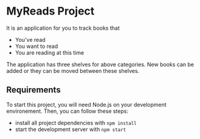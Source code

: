 # MyReads Project

It is an application for you to track books that

* You've read
* You want to read
* You are reading at this time

The application has three shelves for above categories. New books can be added or they can be moved between these shelves.

## Requirements

To start this project, you will need Node.js on your development environement. Then, you can follow these steps:

* install all project dependencies with `npm install`
* start the development server with `npm start`